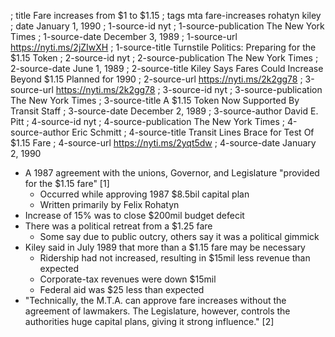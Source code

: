 ; title Fare increases from $1 to $1.15
; tags mta fare-increases rohatyn kiley
; date January 1, 1990
; 1-source-id nyt
; 1-source-publication The New York Times
; 1-source-date December 3, 1989
; 1-source-url https://nyti.ms/2jZIwXH
; 1-source-title Turnstile Politics: Preparing for the $1.15 Token
; 2-source-id nyt
; 2-source-publication The New York Times
; 2-source-date June 1, 1989
; 2-source-title Kiley Says Fares Could Increase Beyond $1.15 Planned for 1990
; 2-source-url https://nyti.ms/2k2gg78
; 3-source-url https://nyti.ms/2k2gg78
; 3-source-id nyt
; 3-source-publication The New York Times
; 3-source-title A $1.15 Token Now Supported By Transit Staff
; 3-source-date December 2, 1989
; 3-source-author David E. Pitt
; 4-source-id nyt
; 4-source-publication The New York Times
; 4-source-author Eric Schmitt
; 4-source-title Transit Lines Brace for Test Of $1.15 Fare
; 4-source-url https://nyti.ms/2yqt5dw
; 4-source-date January 2, 1990

- A 1987 agreement with the unions, Governor, and Legislature "provided for the $1.15 fare" [1]
  - Occurred while approving 1987 $8.5bil capital plan
  - Written primarily by Felix Rohatyn
- Increase of 15% was to close $200mil budget defecit
- There was a political retreat from a $1.25 fare
  - Some say due to public outcry, others say it was a political gimmick
- Kiley said in July 1989 that more than a $1.15 fare may be necessary
  - Ridership had not increased, resulting in $15mil less revenue than expected
  - Corporate-tax revenues were down $15mil
  - Federal aid was $25 less than expected
- "Technically, the M.T.A. can approve fare increases without the agreement of lawmakers. The Legislature, however, controls the authorities huge capital plans, giving it strong influence." [2]
